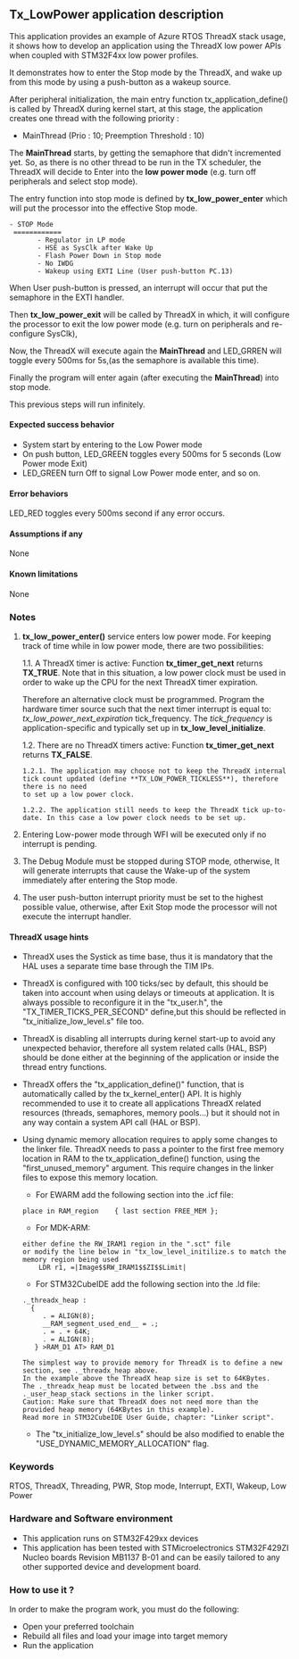 
## <b>Tx_LowPower application description</b>

This application provides an example of Azure RTOS ThreadX stack usage, it shows how to develop an application using the ThreadX low power APIs when coupled with STM32F4xx low power profiles.

It demonstrates how to enter the Stop mode by the ThreadX, and wake up from this mode by using a push-button as a wakeup source.

After peripheral initialization, the main entry function tx_application_define() is called by ThreadX during kernel start, at this stage, the application creates one thread with the following priority :

  - MainThread (Prio : 10; Preemption Threshold : 10)

The <b>MainThread</b> starts, by getting the semaphore that didn't incremented yet.
So, as there is no other thread to be run in the TX scheduler, the ThreadX will decide to Enter into the <b>low power mode</b> (e.g. turn off peripherals and select stop mode).

The entry function into stop mode is defined by <b>tx_low_power_enter</b> which will put the processor into the effective Stop mode.

    - STOP Mode
     ============
           - Regulator in LP mode
           - HSE as SysClk after Wake Up
           - Flash Power Down in Stop mode
           - No IWDG
           - Wakeup using EXTI Line (User push-button PC.13)


When User push-button is pressed, an interrupt will occur that put the semaphore in the EXTI handler.

Then <b>tx_low_power_exit</b> will be called by ThreadX in which, it will configure the processor to exit the low power mode (e.g. turn on peripherals and re-configure SysClk), 

Now, the ThreadX will execute again the <b>MainThread</b> and LED_GRREN will toggle every 500ms for 5s,(as the semaphore is available this time).

Finally the program will enter again (after executing the <b>MainThread</b>) into stop mode.

This previous steps will run infinitely.

####  <b>Expected success behavior</b>

  - System start by entering to the Low Power mode
  - On push button, LED_GREEN toggles every 500ms for 5 seconds (Low Power mode Exit)
  - LED_GREEN turn Off to signal Low Power mode enter, and so on.

#### <b>Error behaviors</b>

LED_RED toggles every 500ms second if any error occurs.

#### <b>Assumptions if any</b>
None

#### <b>Known limitations</b>
None

### <b>Notes</b>

1. <b>tx_low_power_enter()</b> service enters low power mode.
For keeping track of time while in low power mode, there are two possibilities:

    1.1. A ThreadX timer is active: Function **tx_timer_get_next** returns **TX_TRUE**. Note that in this situation, a low power clock must be used in order to wake up the CPU for the next ThreadX timer expiration.

    Therefore an alternative clock must be programmed. Program the hardware timer source such that the next timer interrupt is equal to: *tx_low_power_next_expiration* tick_frequency. The *tick_frequency* is application-specific and typically set up in **tx_low_level_initialize**.

    1.2. There are no ThreadX timers active: Function **tx_timer_get_next** returns **TX_FALSE**.

       1.2.1. The application may choose not to keep the ThreadX internal
       tick count updated (define **TX_LOW_POWER_TICKLESS**), therefore there is no need
       to set up a low power clock.

       1.2.2. The application still needs to keep the ThreadX tick up-to-date. In this case a low power clock needs to be set up.

2. Entering Low-power mode through WFI will be executed only if no interrupt is pending.

3. The Debug Module must be stopped during STOP mode, otherwise, It will generate interrupts that cause the Wake-up of the system immediately after entering the Stop mode.

4. The user push-button interrupt priority must be set to the highest possible value, otherwise, after Exit Stop mode the processor will not execute the interrupt handler.

#### <b>ThreadX usage hints</b>

 - ThreadX uses the Systick as time base, thus it is mandatory that the HAL uses a separate time base through the TIM IPs.
 - ThreadX is configured with 100 ticks/sec by default, this should be taken into account when using delays or timeouts at application. It is always possible to reconfigure it in the "tx_user.h", the "TX_TIMER_TICKS_PER_SECOND" define,but this should be reflected in "tx_initialize_low_level.s" file too.
 - ThreadX is disabling all interrupts during kernel start-up to avoid any unexpected behavior, therefore all system related calls (HAL, BSP) should be done either at the beginning of the application or inside the thread entry functions.
 - ThreadX offers the "tx_application_define()" function, that is automatically called by the tx_kernel_enter() API.
   It is highly recommended to use it to create all applications ThreadX related resources (threads, semaphores, memory pools...)  but it should not in any way contain a system API call (HAL or BSP).
 - Using dynamic memory allocation requires to apply some changes to the linker file.
   ThreadX needs to pass a pointer to the first free memory location in RAM to the tx_application_define() function,
   using the "first_unused_memory" argument.
   This require changes in the linker files to expose this memory location.
    + For EWARM add the following section into the .icf file:
     ```
	 place in RAM_region    { last section FREE_MEM };
	 ```
    + For MDK-ARM:
	```
    either define the RW_IRAM1 region in the ".sct" file
    or modify the line below in "tx_low_level_initilize.s to match the memory region being used
        LDR r1, =|Image$$RW_IRAM1$$ZI$$Limit|
	```
    + For STM32CubeIDE add the following section into the .ld file:
	```
    ._threadx_heap :
      {
         . = ALIGN(8);
         __RAM_segment_used_end__ = .;
         . = . + 64K;
         . = ALIGN(8);
       } >RAM_D1 AT> RAM_D1
	```

       The simplest way to provide memory for ThreadX is to define a new section, see ._threadx_heap above.
       In the example above the ThreadX heap size is set to 64KBytes.
       The ._threadx_heap must be located between the .bss and the ._user_heap_stack sections in the linker script.
       Caution: Make sure that ThreadX does not need more than the provided heap memory (64KBytes in this example).
       Read more in STM32CubeIDE User Guide, chapter: "Linker script".

    + The "tx_initialize_low_level.s" should be also modified to enable the "USE_DYNAMIC_MEMORY_ALLOCATION" flag.

### <b>Keywords</b>

RTOS, ThreadX, Threading, PWR, Stop mode, Interrupt, EXTI, Wakeup, Low Power


### <b>Hardware and Software environment</b>

  - This application runs on STM32F429xx devices
  - This application has been tested with STMicroelectronics STM32F429ZI Nucleo boards Revision MB1137 B-01
    and can be easily tailored to any other supported device and development board.


###  <b>How to use it ?</b>

In order to make the program work, you must do the following:

 - Open your preferred toolchain
 - Rebuild all files and load your image into target memory
 - Run the application
